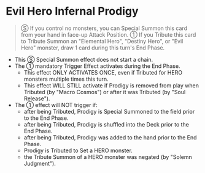 # Evil Hero Infernal Prodigy

> Ⓢ If you control no monsters, you can Special Summon this card from your hand in face-up Attack Position. ① If you Tribute this card to Tribute Summon an "Elemental Hero", "Destiny Hero", or "Evil Hero" monster, draw 1 card during this turn's End Phase.

*   This Ⓢ Special Summon effect does not start a chain.
*   The ① mandatory Trigger Effect activates during the End Phase.
    *   This effect ONLY ACTIVATES ONCE, even if Tributed for HERO monsters multiple times this turn.
    *   This effect WILL STILL activate if Prodigy is removed from play when Tributed (by "Macro Cosmos") or after it was Tributed (by "Soul Release").
*   The ① effect will NOT trigger if:
    *   after being Tributed, Prodigy is Special Summoned to the field prior to the End Phase.
    *   after being Tributed, Prodigy is shuffled into the Deck prior to the End Phase.
    *   after being Tributed, Prodigy was added to the hand prior to the End Phase.
    *   Prodigy is Tributed to Set a HERO monster.
    *   the Tribute Summon of a HERO monster was negated (by "Solemn Judgment").

